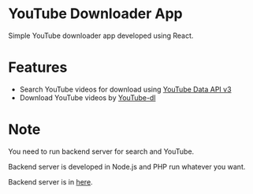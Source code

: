 # YouTube Downloader App

Simple YouTube downloader app developed using React.

# Features

- Search YouTube videos for download using [YouTube Data API v3](https://developers.google.com/youtube/v3/getting-started)
- Download YouTube videos by [YouTube-dl](https://github.com/ytdl-org/youtube-dl)

# Note

You need to run backend server for search and YouTube.

Backend server is developed in Node.js and PHP run whatever you want.

Backend server is in [here](tree/master/server).
